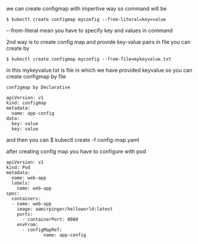 we can create configmap with impertive way so command will be 

	$ kubectl create configmap myconfig --from-literal=key=value

 --from-literal mean you have to specify key and values in command

2nd way is to create config map and provide key-value pairs in file you can create by 

	$ kubectl create configmap myconfig --from-file=mykeyvalue.txt

 in this mykeyvalue.txt is file in which we have provided keyvalue so you can create configmap
by file 

	
	configmap by Declarative

	apiVersion: v1
	kind: configmap
	metadata:
	  name: app-config
	data:
	  key: value
	  key: value
and then you can 
	$ kubectl create -f config-map.yaml

after creating config map you have to configure with pod

	apiVersion: v1
	kind: Pod
	metadata:
	  name: web-app
	  labels:
	    name: web-app
	spec:
	  containers:
	  - name: web-app
	    image: aamirpinger/helloworld:latest
	    ports:
	      - containerPort: 8080
	    envFrom:
	      - configMapRef:
                  name: app-config
